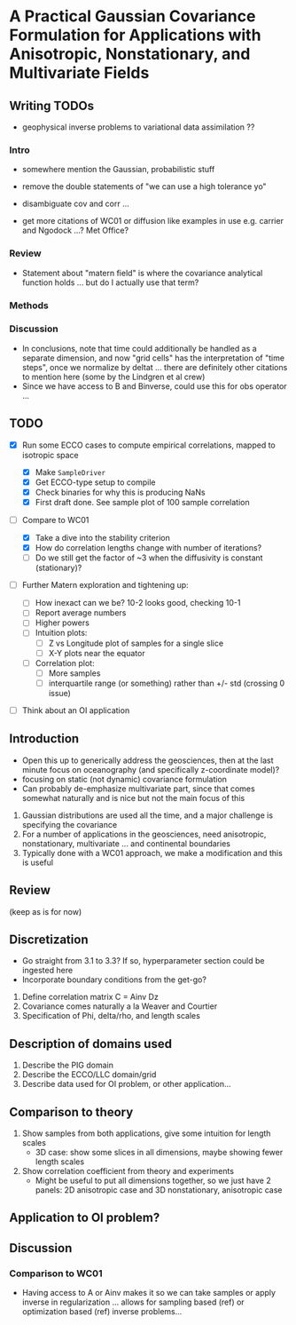 # A Practical Gaussian Covariance Formulation for Applications with Anisotropic, Nonstationary, and Multivariate Fields

## Writing TODOs

- geophysical inverse problems to variational data assimilation ??

### Intro
- somewhere mention the Gaussian, probabilistic stuff
- remove the double statements of "we can use a high tolerance yo"
- disambiguate cov and corr ...

- get more citations of WC01 or diffusion like examples in use e.g. carrier and
  Ngodock ...? Met Office?


### Review
- Statement about "matern field" is where the covariance analytical function
  holds ... but do I actually use that term?

### Methods

### Discussion
- In conclusions, note that time could additionally be handled as a separate
  dimension, and now "grid cells" has the interpretation of "time steps", once
  we normalize by deltat ... there are definitely other citations to mention
  here (some by the Lindgren et al crew)
- Since we have access to B and Binverse, could use this for obs operator ...



## TODO

- [x] Run some ECCO cases to compute empirical correlations, mapped to isotropic
  space
    - [x] Make `SampleDriver`
    - [x] Get ECCO-type setup to compile
    - [x] Check binaries for why this is producing NaNs
    - [x] First draft done. See sample plot of 100 sample correlation
- [ ] Compare to WC01
    - [x] Take a dive into the stability criterion
    - [x] How do correlation lengths change with number of iterations?
    - [ ] Do we still get the factor of ~3 when the diffusivity is constant
      (stationary)?
- [ ] Further Matern exploration and tightening up:
    - [ ] How inexact can we be? 10-2 looks good, checking 10-1
    - [ ] Report average numbers
    - [ ] Higher powers
    - [ ] Intuition plots:
        - [ ] Z vs Longitude plot of samples for a single slice
        - [ ] X-Y plots near the equator
    - [ ] Correlation plot:
        - [ ] More samples
        - [ ] interquartile range (or something) rather than +/-
          std (crossing 0 issue)
- [ ] Think about an OI application


## Introduction

- Open this up to generically address the geosciences, then at the last minute
  focus on oceanography (and specifically z-coordinate model)?
- focusing on static (not dynamic) covariance formulation
- Can probably de-emphasize multivariate part, since that comes somewhat
  naturally and is nice but not the main focus of this

1. Gaussian distributions are used all the time, and a major challenge is
   specifying the covariance
2. For a number of applications in the geosciences, need anisotropic,
   nonstationary, multivariate ... and continental boundaries
3. Typically done with a WC01 approach, we make a modification and this is
   useful

## Review

(keep as is for now)

## Discretization

- Go straight from 3.1 to 3.3? If so, hyperparameter section could be ingested
  here
- Incorporate boundary conditions from the get-go?

1. Define correlation matrix C = Ainv Dz
2. Covariance comes naturally a la Weaver and Courtier
3. Specification of Phi, delta/rho, and length scales

## Description of domains used

1. Describe the PIG domain
2. Describe the ECCO/LLC domain/grid
3. Describe data used for OI problem, or other application...

## Comparison to theory

1. Show samples from both applications, give some intuition for length scales
    - 3D case: show some slices in all dimensions, maybe showing fewer length
      scales
2. Show correlation coefficient from theory and experiments
    - Might be useful to put all dimensions together, so we just have 2 panels:
      2D anisotropic case and 3D nonstationary, anisotropic case

## Application to OI problem?


## Discussion

### Comparison to WC01

- Having access to A or Ainv makes it so we can take samples or apply inverse in
  regularization ... allows for sampling based (ref) or optimization based (ref)
  inverse problems...

